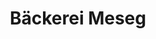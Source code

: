 ---
title: "Bäckerei Meseg"
url: /frankenberg-sa/baeckerei-meseg-gutenbergstrasse/
shop: Bäckerei
---